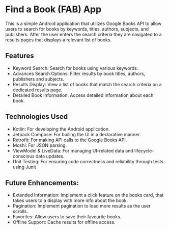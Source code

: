 # Find a Book (FAB) App

This is a simple Android application that utilizes Google Books API to allow users to search for books by keywords, titles, authors, subjects, and publishers.
After the user enters the search criteria they are navigated to a results pages that displays a relevant list of books.

## Features

* Keyword Search: Search for books using various keywords.
* Advances Search Options: Filter results by book titles, authors, publishers and subjects.
* Results Display: View a list of books that match the search criteria on a dedicated results page.
* Detailed Book Information: Access detailed information about each book.

## Technologies Used

* Kotlin: For developing the Android application.
* Jetpack Compose: For builing the UI in a declarative manner.
* Retrofit: For making API calls to the Google Books API.
* Moshi: For JSON parsing.
* ViewModel & LiveData: For managing UI-related data and lifecycle-conscious data updates.
* Unit Testing: For ensuring code correctness and reliability through tests using Junit

## Future Enhancements:

* Extended Information: Implement a click feature on the books card, that takes users to a display with more info about the book.
* Pagination: Implement pagination to load more results as the user scrolls.
* Favorites: Allow users to save their favourite books.
* Offline Support: Cache results for offline access.

